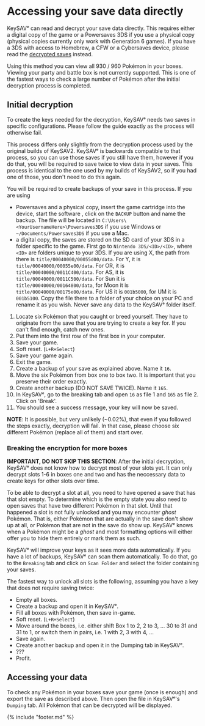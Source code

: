 # Accessing your save data directly

KeySAVᵉ can read and decrypt your save data directly. This requires either a digital copy of the game or a Powersaves 3DS if you use a physical copy (physical copies currently only work with Generation 6 games). If you have a 3DS with access to Homebrew, a CFW or a Cybersaves device, please read the [decrypted saves](./decrypted-saves.md) instead.

Using this method you can view all 930 / 960 Pokémon in your boxes. Viewing your party and battle box is not currently supported. This is one of the fastest ways to check a large number of Pokémon after the initial decryption process is completed.

## Initial decryption

To create the keys needed for the decryption, KeySAVᵉ needs two saves in specific configurations. Please follow the guide exactly as the process will otherwise fail.

This process differs only slightly from the decryption process used by the original builds of KeySAV2. KeySAVᵉ is backwards compatible to that process, so you can use those saves if you still have them, however if you do that, you will be required to save twice to view data in your saves. This process is identical to the one used by my builds of KeySAV2, so if you had one of those, you don't need to do this again.

You will be required to create backups of your save in this process. If you are using

* Powersaves and a physical copy, insert the game cartridge into the device, start the software , click on the `BACKUP` button and name the backup. The file will be located in `C:\Users\<YourUsernameHere>\Powersaves3DS` if you use Windows or `~/Documents/Powersaves3DS` if you use a Mac.
* a digital copy, the saves are stored on the SD card of your 3DS in a folder specific to the game. First go to `Nintendo 3DS/<ID>/<ID>`, where `<ID>` are folders unique to your 3DS. If you are using X, the path from there is `title/00040000/00055d00/data`. For Y, it is `title/00040000/00055e00/data`. For OR, it is `title/00040000/0011C400/data`. For AS, it is `title/00040000/0011C500/data`. For Sun it is `title/00040000/00164800/data`, for Moon it is `title/00040000/00175e00/data`. For US it is `001b5000`, for UM it is `001b5100`. Copy the file there to a folder of your choice on your PC and rename it as you wish. Never save any data to the KeySAVᵉ folder itself.


1. Locate six Pokémon that you caught or breed yourself. They have to originate from the save that you are trying to create a key for. If you can't find enough, catch new ones.
2. Put them into the first row of the first box in your computer.
3. Save your game.
4. Soft reset. (`L+R+Select`)
5. Save your game again.
6. Exit the game.
7. Create a backup of your save as explained above. Name it `16`.
8. Move the six Pokémon from box one to box two. It is important that you preserve their order exactly.
9. Create another backup (DO NOT SAVE TWICE). Name it `165`.
10. In KeySAVᵉ, go to the breaking tab and open `16` as file 1 and `165` as file 2. Click on 'Break'.
11. You should see a success message, your key will now be saved.

**NOTE**: It is possible, but very unlikely (~0.02%), that even if you followed the steps exactly, decryption will fail. In that case, please choose six different Pokémon (replace all of them) and start over.

<a id="ghosts"></a>
### Breaking the encryption for more boxes

**IMPORTANT, DO NOT SKIP THIS SECTION**: After the initial decryption, KeySAVᵉ does not know how to decrypt most of your slots yet. It can only decrypt slots 1-6 in boxes one and two and has the neccessary data to create keys for other slots over time.

To be able to decrypt a slot at all, you need to have opened a save that has that slot empty. To determine which is the empty state you also need to open saves that have two different Pokémon in that slot. Until that happened a slot is not fully unlocked and you may encounter *ghost* Pokémon. That is, either Pokémon that are actually in the save don't show up at all, or Pokémon that are not in the save do show up. KeySAVᵉ knows when a Pokémon might be a *ghost* and most formatting options will either offer you to hide them entirely or mark them as such.

KeySAVᵉ will improve your keys as it sees more data automatically. If you have a lot of backups, KeySAVᵉ can scan them automatically. To do that, go to the `Breaking` tab and click on `Scan Folder` and select the folder containing your saves.

The fastest way to unlock all slots is the following, assuming you have a key that does not require saving twice:

* Empty all boxes.
* Create a backup and open it in KeySAVᵉ.
* Fill all boxes with Pokémon, then save in-game.
* Soft reset. (`L+R+Select`)
* Move around the boxes, i.e. either shift Box 1 to 2, 2 to 3, ... 30 to 31 and 31 to 1, or switch them in pairs, i.e. 1 with 2, 3 with 4, ...
* Save again.
* Create another backup and open it in the Dumping tab in KeySAVᵉ.
* ???
* Profit.

## Accessing your data

To check any Pokémon in your boxes save your game (once is enough) and export the save as described above. Then open the file in KeySAVᵉ's `Dumping` tab. All Pokémon that can be decrypted will be displayed.

{% include "footer.md" %}
